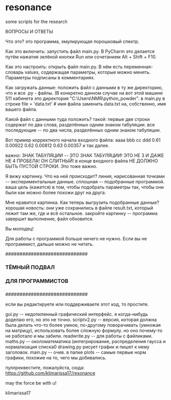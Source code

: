 # resonance
some scripts for the research 

ВОПРОСЫ И ОТВЕТЫ

Что это?
это программа, эмулирующая порошковый спектр.


Как это включить:
запустить файл main.py. В PyCharm это делается путём нажатия зелёной кнопки Run
или сочетанием Alt + Shift + F10.


Как это настроить:
открыть файл main.py. В нём есть переменная-словарь values, содержащая параметры, которые можно менять.
Параметры подписаны в комментариях.

Как загружать данные:
положить файл с данными в ту же директорию, что и все .py - файлы.
(В конкретно данном случае на вот этой машине 511 кабинета это директория
"C:\Users\NMR\python_powder".
в main.py в строке
file = 'data.txt'   # имя файла
заменить data.txt на, собственно, имя вашего файла.

Какой файл с данными туда положить?
такой: первые две строки содержат по два слова, разделённых одним знаком табуляции.
все последующие -- по два числа, разделённых одним знаком табуляции.

Вот пример корректного начала входного файла:
aaaa	bbb
cc	ddd
0.61	0.00922
0.62	0.00812
0.63	0.00357
и так далее.

важно: ЗНАК ТАБУЛЯЦИИ -- ЭТО ЗНАК ТАБУЛЯЦИИ! ЭТО НЕ 3 И ДАЖЕ НЕ 4 ПРОБЕЛА! ОН СЛИТНЫЙ!
в конце входного файла НЕ ДОЛЖНО БЫТЬ ПУСТОЙ СТРОКИ. Это тоже важно.



Я вижу картинку. Что на ней происходит?
линия, нарисованная точками -- экспериментальные данные. сплошная -- подобранные программой.
ваша цель (кажется) в том, чтобы подобрать параметры так, чтобы они были как можно более похожи друг на друга.


Мне нравится картинка. Как теперь выгрузить подобранные данные?
хорошая новость: они уже сохранились в файле result.txt, который лежит там же, где и всё остальное.
закройте картинку -- программа завершит выполнение, файл обновится.

Вы молодец!

Для работы с программой больше ничего не нужно. Если вы не программист, дальше можно не читать.


#############################
###                       ###
###      ТЁМНЫЙ ПОДВАЛ    ###
###    ДЛЯ ПРОГРАММИСТОВ  ###
###                       ###
#############################

если вы редактируете или поддерживаете этот код, то простите.

gui.py -- недопиленный графический интерфейс. я когда-нибудь доделаю его, но это не точно.
scriptv2.py -- версия, которая должна была делать что-то более умное, по-другому поворачивать (умножая на матрицу),
использовать более сложную формулу. но оно почему-то не работало и мы забили.
readwrite.py -- для работы с файликами.
maths.py -- околоматематика (интегрирование, распределения гаусса и нормализация списка0
drawing.py рисует график и пишет к нему заголовок.
main.py -- очев.
в папке plots -- самые первые норм графики, похожие на то, чего мы добивались.

пуллреквестите, пожалуйста, сюда:
https://github.com/klimarissa17/resonance

may the force be with u!

klimarissa17

